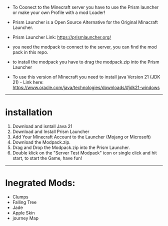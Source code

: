 + To Coonect to the Minecraft server you have to use the Prism launcher or make your own Profile with a mod Loader!

+ Prism Launcher is a Open Source Alternative for the Original Minacraft Launcher.

+ Prism Launcher Link: https://prismlauncher.org/

+ you need the modpack to connect to the server, you can find the mod pack in this repo.

+ to install the modpack you have to drag the modpack.zip into the Prism Launcher

+ To use this version of Minecraft you need to install java Version 21 (JDK 21) - Link here: https://www.oracle.com/java/technologies/downloads/#jdk21-windows

___ 
# installation 
1. Download and isntall Java 21
2. Download and Install Prism Launcher
3. Add Your Minecraft Account to the Launcher (Mojang or Microsoft)
4. Download the Modpack.zip.
5. Drag and Drop the Modpack.zip into the Prism Launcher.
6. Double klick on the "Server Test Modpack" icon or single click and hit start, to start the Game, have fun!

___

# Inegrated Mods:
+ Clumps
+ Falling Tree
+ Jade
+ Apple Skin
+ journey Map
